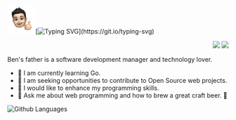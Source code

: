 <img src="./brn_64.png" style="width:64px;height:64px;">[![Typing SVG](https://readme-typing-svg.demolab.com?font=Fira+Code&pause=1000&color=2FA4D7&width=435&lines=Hi+there!;I+am+Rodrigo+Bruner.;Good+to+see+you+here.;I+hope+you+enjoy+it.)](https://git.io/typing-svg)
<div align="right">
  <a href="https://www.linkedin.com/in/rodrigobruner/"><img vertical-align="middle" src="https://img.shields.io/badge/LinkedIn-%230077B5.svg?&style=for-the-badge&logo=linkedin&logoColor=white"></a>
  <a href="https://dev.to/rodrigobruner"><img vertical-align="middle" src="https://img.shields.io/badge/dev.to-0A0A0A?style=for-the-badge&logo=devdotto&logoColor=white"></a>
</div>

Ben's father is a software development manager and technology lover.

- 🌱 I am currently learning Go.
- 👯 I am seeking opportunities to contribute to Open Source web projects.
- 🤔 I would like to enhance my programming skills.
- 💬 Ask me about web programming and how to brew a great craft beer. 🍺

![Github Languages](https://github-readme-stats.vercel.app/api/top-langs/?username=rodrigobruner&layout=compact&count_private=true)
